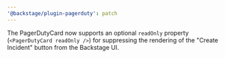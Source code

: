 ```yaml
---
'@backstage/plugin-pagerduty': patch
---
```


The PagerDutyCard now supports an optional `readOnly` property (`<PagerDutyCard readOnly />`) for suppressing the rendering of the "Create Incident" button from the Backstage UI.
